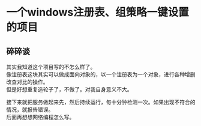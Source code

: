 # 一个windows注册表、组策略一键设置的项目

## 碎碎谈

其实我知道这个项目写的不怎么样了。  
像注册表这块其实可以做成面向对象的，以一个注册表为一个对象，进行各种增删改查对比的操作。  
但是好想重复造轮子了，不做了。对我自身意义不大。

接下来就把服务做起来先，然后持续运行，每十分钟检测一次。如果出现不符合的情况，就报告错误。  
后面再想想网络编程怎么写。